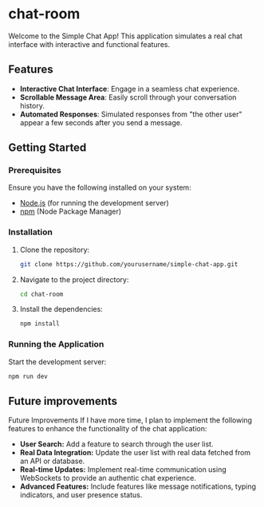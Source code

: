# chat-room

Welcome to the Simple Chat App! This application simulates a real chat interface with interactive and functional features.

## Features

-   **Interactive Chat Interface**: Engage in a seamless chat experience.
-   **Scrollable Message Area**: Easily scroll through your conversation history.
-   **Automated Responses**: Simulated responses from "the other user" appear a few seconds after you send a message.

## Getting Started

### Prerequisites

Ensure you have the following installed on your system:

-   [Node.js](https://nodejs.org/) (for running the development server)
-   [npm](https://www.npmjs.com/) (Node Package Manager)

### Installation

1. Clone the repository:

    ```sh
    git clone https://github.com/yourusername/simple-chat-app.git
    ```

2. Navigate to the project directory:

    ```sh
    cd chat-room
    ```

3. Install the dependencies:

    ```sh
    npm install
    ```

### Running the Application

Start the development server:

```sh
npm run dev
```

## Future improvements

Future Improvements
If I have more time, I plan to implement the following features to enhance the functionality of the chat application:

-   **User Search:** Add a feature to search through the user list.
-   **Real Data Integration:** Update the user list with real data fetched from an API or database.
-   **Real-time Updates:** Implement real-time communication using WebSockets to provide an authentic chat experience.
-   **Advanced Features:** Include features like message notifications, typing indicators, and user presence status.
